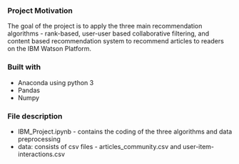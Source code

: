 ### Project Motivation
The goal of the project is to apply the three main recommendation algorithms - rank-based, user-user based collaborative filtering, 
and content based recommendation system to recommend articles to readers on the IBM Watson Platform.

### Built with
* Anaconda using python 3
* Pandas
* Numpy

### File description
* IBM_Project.ipynb - contains the coding of the three algorithms and data preprocessing
* data: consists of csv files - articles_community.csv and user-item-interactions.csv
